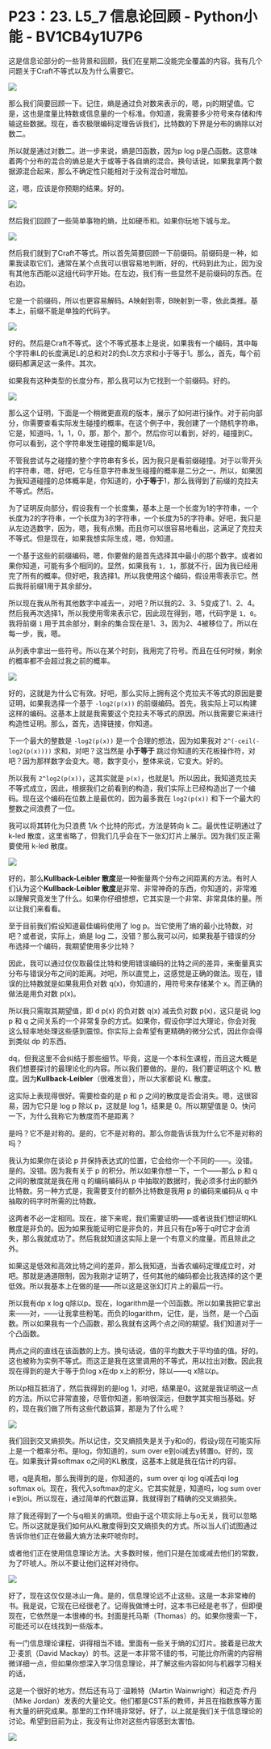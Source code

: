 # P23：23. L5_7 信息论回顾 - Python小能 - BV1CB4y1U7P6

这是信息论部分的一些背景和回顾，我们在星期二没能完全覆盖的内容。我有几个问题关于Craft不等式以及为什么需要它。

![](img/5a174861961b3d793774b2dfcb526d22_1.png)

那么我们简要回顾一下。记住，熵是通过负对数来表示的，嗯，pj的期望值。它是，这也是度量比特数或信息量的一个标准。你知道，我需要多少符号来存储和传输这些数据。现在，香农极限编码定理告诉我们，比特数的下界是分布的熵除以对数二。

所以就是通过对数二。进一步来说，熵是凹函数，因为p log p是凸函数。这意味着两个分布的混合的熵总是大于或等于各自熵的混合。换句话说，如果我拿两个数据源混合起来，那么不确定性只能相对于没有混合时增加。

这，嗯，应该是你预期的结果。好的。

![](img/5a174861961b3d793774b2dfcb526d22_3.png)

然后我们回顾了一些简单事物的熵，比如硬币和。如果你玩地下城与龙。

![](img/5a174861961b3d793774b2dfcb526d22_5.png)

然后我们就到了Craft不等式。所以首先简要回顾一下前缀码。前缀码是一种，如果我读取它们，通常在某个点我可以很容易地判断，好的，代码到此为止，因为没有其他东西能以这组代码字开始。在左边，我们有一些显然不是前缀码的东西。在右边。

它是一个前缀码，所以也更容易解码。A映射到零，B映射到一零，依此类推。基本上，前缀不能是单独的代码字。

![](img/5a174861961b3d793774b2dfcb526d22_7.png)

好的。然后是Craft不等式。这个不等式基本上是说，如果我有一个编码，其中每个字符串L的长度满足L的总和对2的负L次方求和小于等于1。那么，首先，每个前缀码都满足这一条件。其次。

如果我有这种类型的长度分布，那么我可以为它找到一个前缀码。好的。

![](img/5a174861961b3d793774b2dfcb526d22_9.png)

那么这个证明，下面是一个稍微更直观的版本，展示了如何进行操作。对于前向部分，你需要查看实际发生碰撞的概率。在这个例子中，我创建了一个随机字符串。它是，知道吗，1，1，0，那，那个，那个。然后你可以看到，好的，碰撞到C。你可以看到，这个字符串发生碰撞的概率是1/8。

不管我尝试与之碰撞的整个字符串有多长，因为我只是看前缀碰撞。对于以零开头的字符串，嗯，好吧，它与任意字符串发生碰撞的概率是二分之一。所以，如果因为我知道碰撞的总体概率是，你知道的，**小于等于**1，那么我得到了前缀的克拉夫不等式。然后。

为了证明反向部分，假设我有一个长度集，基本上是一个长度为1的字符串，一个长度为2的字符串，一个长度为3的字符串，一个长度为5的字符串。好吧，我只是从左边选数字，因为，嗯，我有点懒。而且你可以很容易地看出，这满足了克拉夫不等式。但是现在，如果我想实际生成，嗯，你知道。

一个基于这些的前缀编码，嗯，你要做的是首先选择其中最小的那个数字。或者如果你知道，可能有多个相同的。显然，如果我有 `1, 1`，那就不行，因为我已经用完了所有的概率。但好吧，我选择1。所以我使用这个编码，假设用零表示它。然后我将前缀1用于其余部分。

所以现在我从所有其他数字中减去一，对吧？所以我的2、3、5变成了1、2、4。然后我再次选择1，所以我使用零来表示它，因此现在得到，嗯，代码字是 `1, 0`。我将前缀 `1` 用于其余部分，剩余的集合现在是1、3，因为2、4被移位了。所以在每一步，我，嗯。

从列表中拿出一些符号。所以在某个时刻，我用完了符号。而且在任何时候，剩余的概率都不会超过我之前的概率。

![](img/5a174861961b3d793774b2dfcb526d22_11.png)

好的，这就是为什么它有效。好吧，那么实际上拥有这个克拉夫不等式的原因是要证明，如果我选择一个基于 `-log2(p(x))` 的前缀编码。首先，我实际上可以构建这样的编码。这基本上就是我需要这个克拉夫不等式的原因。所以我需要它来进行构造性证明。那么，首先，选择链接，你知道。

下一个最大的整数是 `-log2(p(x))` 是一个合理的想法，因为如果我对 `2^(-ceil(-log2(p(x))))` 求和，对吧？这当然是 **小于等于** 跳过你知道的天花板操作符，对吧？因为那样数字会变大。嗯，数字变小，整体来说，它变大。好的。

所以我有 `2^log2(p(x))`，这其实就是 `p(x)`，也就是1。所以因此，我知道克拉夫不等式成立，因此，根据我们之前看到的构造，我们实际上已经构造出了一个编码。现在这个编码在位数上是最优的，因为最多我在 `log2(p(x))` 和下一个最大的整数之间浪费了一位。

我可以将其转化为只浪费 1/k 个比特的形式，方法是转向 k 二。最优性证明通过了 k-led 散度，这里省略了，但我们几乎会在下一张幻灯片上展示。因为我们反正需要使用 k-led 散度。

![](img/5a174861961b3d793774b2dfcb526d22_13.png)

好的，那么**Kullback-Leibler 散度**是一种衡量两个分布之间距离的方法。有时人们认为这个**Kullback-Leibler 散度**是非常、非常神奇的东西，你知道的，非常难以理解究竟发生了什么。如果你仔细想想，它其实是一个非常、非常具体的量。所以让我们来看看。

至于目前我们假设知道最佳编码使用了 log p。当它使用了熵的最小比特数，对吧？或者说，实际上，熵是 log 二，没错？那么我可以问，如果我基于错误的分布选择一个编码，我期望使用多少比特？

因此，我可以通过仅仅取最佳比特和使用错误编码的比特之间的差异，来衡量真实分布与错误分布之间的距离。对吧，所以直觉上，这感觉是正确的做法。现在，错误的比特数就是如果我用负对数 q(x)，你知道的，用符号来存储某个 x。而正确的做法是用负对数 p(x)。

所以我只需取其期望值，即 d p(x) 的负对数 q(x) 减去负对数 p(x)，这只是说 log p 和 q 之间关系的一个非常复杂的方式。如果你，假设你学过大理论，你会对我这么轻率地处理这些感到震惊。你实际上会希望有更精确的微分公式，因此你会得到类似 dp 的东西。

dq，但我这里不会纠结于那些细节。毕竟，这是一个本科生课程，而且这大概是我们想要探讨的最理论化的内容。所以我们要做的。是的，我们要证明这个 KL 散度。因为**Kullback-Leibler**（很难发音），所以大家都说 KL 散度。

这实际上表现得很好。需要检查的是 p 和 p 之间的散度是否会消失。嗯，这很容易，因为它只是 log p 除以 p，这就是 log 1，结果是 0。所以期望值是 0。快问一下，为什么我称它为散度而不是距离？

是吗？它不是对称的。是的，它不是对称的。那么你能告诉我为什么它不是对称的吗？

我认为如果你在谈论 p 并保持表达式的位置，它会给你一个不同的——。没错。是的。没错。因为我有关于 p 的积分。所以如果你想一下，一个——那么 p 和 q 之间的散度就是我在用 q 的编码编码从 p 中抽取的数据时，我必须多付出的额外比特数。另一种方式是，我需要支付的额外比特数是我用 p 的编码来编码从 q 中抽取的码字时所需的比特数。

这两者不必一定相同。现在，接下来呢，我们需要证明——或者说我们想证明KL散度是非负的。因为如果我能证明它是非负的，并且只有在p等于q时它才会消失，那么我就成功了。然后我就知道这实际上是一个有意义的度量。而且除此之外。

如果这是低效和高效比特之间的差异，那么我知道，当香农编码定理成立时，对吧。那就是通道限制，因为我刚才证明了，任何其他的编码都会比我选择的这个更低效。所以我基本上在做的是——所以这是这张幻灯片上的最后一行。

所以我有dp x log q除以p。现在，logarithm是一个凹函数。所以如果我把它拿出来——对，——让我拿些粉笔。而负的logarithm，记住，是，当然，是一个凸函数。所以如果我有一个凸函数，那么我就有这两个点之间的期望。我们知道对于一个凸函数。

两点之间的直线在该函数的上方。换句话说，值的平均数大于平均值的值。好的。这也被称为实例不等式。而这正是我在这里调用的不等式，用以拉出对数。因此我现在得到的是大于等于负log x在dp x上的积分，除以——q x除以p。

所以p相互抵消了，然后我得到的是log 1，对吧，结果是0。这就是我证明这一点的方法。所以它非常直接，尽管你知道，影响很深远，但数学其实相当基础。好的，现在我们做了所有这些代数运算，那是为了什么呢？

![](img/5a174861961b3d793774b2dfcb526d22_15.png)

我们回到交叉熵损失。所以记住，交叉熵损失是关于y和o的，假设y现在可能实际上是一个概率分布。是log，你知道的，sum over e到oi减去y转置o。好的，现在。如果我计算softmax o之间的KL散度，这基本上就是我在估计的内容。

嗯，q是真相，那么我得到的是，你知道的，sum over qi log qi减去qi log softmax oi。现在，我代入softmax的定义。它其实就是，知道吗，log sum over i e到oi。所以现在，通过简单的代数运算，我就得到了精确的交叉熵损失。

除了我还得到了一个与q相关的熵项。但由于这个项实际上与o无关，我可以忽略它。所以这就是我们如何从KL散度得到交叉熵损失的方式。所以当人们试图通过告诉你他们正在做最大熵方法来吓唬你时。

或者他们正在使用信息理论方法。大多数时候，他们只是在加或减去他们的常数，为了吓唬人。所以不要让他们这样对待你。

![](img/5a174861961b3d793774b2dfcb526d22_17.png)

好了，现在这仅仅是冰山一角。是的，信息理论远不止这些。这是一本非常棒的书。我是说，它现在已经很老了。记得我做博士时，这本书已经是老书了，但即便现在，它依然是一本很棒的书。封面是托马斯（Thomas）的。如果你搜索一下，可能还可以在线找到一些版本。

有一门信息理论课程，讲得相当不错。里面有一些关于熵的幻灯片。接着是已故大卫·麦凯（David Mackay）的书。这是一本非常不错的书，可能比你所需的内容稍微详细一点，但如果你想深入学习信息理论，并了解这些内容如何与机器学习相关的话，

这是一个很好的地方。然后还有马丁·温赖特（Martin Wainwright）和迈克·乔丹（Mike Jordan）发表的大量论文。他们都是CST系的教师，并且在指数族等方面有大量的研究成果。那里的工作环境非常好。好了，以上就是我们关于信息理论的讨论。希望到目前为止，我没有让你对这些内容感到太害怕。

![](img/5a174861961b3d793774b2dfcb526d22_19.png)
